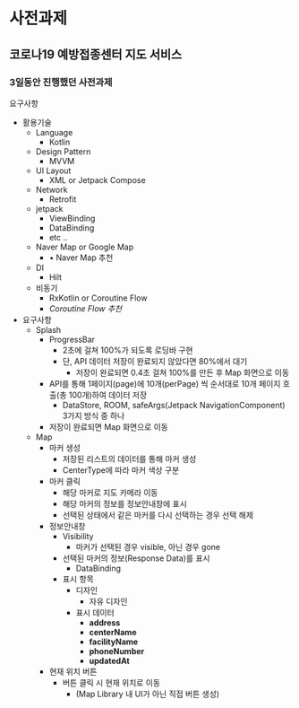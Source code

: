 # 

# 사전과제

## 코로나19 예방접종센터 지도 서비스

### 3일동안 진행했던 사전과제

요구사항

- 활용기술
    - Language
        - Kotlin
    - Design Pattern
        - MVVM
    - UI Layout
        - XML or Jetpack Compose
    - Network
        - Retrofit
    - jetpack
        - ViewBinding
        - DataBinding
        - etc ..
    - Naver Map or Google Map
        - • Naver Map 추천
    - DI
        - Hilt
    - 비동기
        - RxKotlin or Coroutine Flow
        - *Coroutine Flow* *추천*
- 요구사항
    - Splash
        - ProgressBar
            - 2초에 걸쳐 100%가 되도록 로딩바 구현
            - 단, API 데이터 저장이 완료되지 않았다면 80%에서 대기
                - 저장이 완료되면 0.4초 걸쳐 100%를 만든 후 Map 화면으로 이동
        - API를 통해 1페이지(page)에 10개(perPage) 씩 순서대로 10개 페이지 호출(총 100개)하여 데이터 저장
            - DataStore, ROOM, safeArgs(Jetpack NavigationComponent) 3가지 방식 중 하나
        - 저장이 완료되면 Map 화면으로 이동
    - Map
        - 마커 생성
            - 저장된 리스트의 데이터를 통해 마커 생성
            - CenterType에 따라 마커 색상 구분
        - 마커 클릭
            - 해당 마커로 지도 카메라 이동
            - 해당 마커의 정보를 정보안내창에 표시
            - 선택된 상태에서 같은 마커를 다시 선택하는 경우 선택 해제
        - 정보안내창
            - Visibility
                - 마커가 선택된 경우 visible, 아닌 경우 gone
            - 선택된 마커의 정보(Response Data)를 표시
                - DataBinding
            - 표시 항목
                - 디자인
                    - 자유 디자인
                - 표시 데이터
                    - **address**
                    - **centerName**
                    - **facilityName**
                    - **phoneNumber**
                    - **updatedAt**
        - 현재 위치 버튼
            - 버튼 클릭 시 현재 위치로 이동
                - (Map Library 내 UI가 아닌 직접 버튼 생성)
